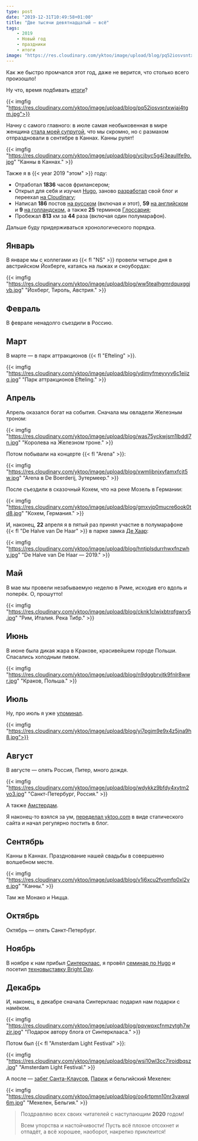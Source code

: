 ```yaml
---
type: post
date: "2019-12-31T10:49:58+01:00"
title: "Две тысячи девятнадцатый — всё"
tags:
    - 2019
    - Новый год
    - праздники
    - итоги
image: "https://res.cloudinary.com/yktoo/image/upload/blog/pq52iosvsntxwjaj4tgm.jpg"
---
```


Как же быстро промчался этот год, даже не верится, что столько всего произошло!

Ну что, время подбивать [итоги](/tags/итоги)?

<!--more-->

{{< imgfig "https://res.cloudinary.com/yktoo/image/upload/blog/pq52iosvsntxwjaj4tgm.jpg">}}

Начну с самого главного: в июле самая необыковенная в мире женщина [стала моей супругой](0345), что мы скромно, но с размахом отпраздновали в сентябре в Каннах. Канны рулят!

{{< imgfig "https://res.cloudinary.com/yktoo/image/upload/blog/ycjbyc5g4j3eaullfe9o.jpg" "Канны в Каннах." >}}

Также я в {{< year 2019 "этом" >}} году:

* Отработал **1836** часов фрилансером;
* Открыл для себя и изучил [Hugo](https://gohugo.io/), заново [разработал](0351) свой блог и переехал [на Cloudinary](0452);
* Написал **186** постов [на русском](/blog/archive) (включая и этот), **59** [на английском](en;/blog/archive) и **9** [на голландском](nl;/blog/archive), а также **25** терминов [Глоссария](/glossary);
* Пробежал **813** км за **44** раза (включая один полумарафон).

Дальше буду придерживаться хронологического порядка.

## Январь

В январе мы с коллегами из {{< fl "NS" >}} провели четыре дня в австрийском Йохберге, катаясь на лыжах и сноубордах:

{{< imgfig "https://res.cloudinary.com/yktoo/image/upload/blog/ww5tealhgmrdquxggjvb.jpg" "Йохберг, Тироль, Австрия." >}}

## Февраль

В феврале ненадолго съездили в Россию.

## Март

В марте — в парк аттракционов {{< fl "Efteling" >}}.

{{< imgfig "https://res.cloudinary.com/yktoo/image/upload/blog/ydimyfmeyvyv6c1eiizq.jpg" "Парк аттракционов Efteling." >}}

## Апрель

Апрель оказался богат на события. Сначала мы овладели Железным троном:

{{< imgfig "https://res.cloudinary.com/yktoo/image/upload/blog/was75yckwjsm1lbddl7n.jpg" "Королева на Железном троне." >}}

Потом побывали на концерте {{< fl "Arena" >}}:

{{< imgfig "https://res.cloudinary.com/yktoo/image/upload/blog/xwmlibnjxyfamxfcjt5w.jpg" "Arena в De Boerderij, Зутермеер." >}}

После съездили в сказочный Кохем, что на реке Мозель в Германии:

{{< imgfig "https://res.cloudinary.com/yktoo/image/upload/blog/gmxvjp0mucre6ook0td8.jpg" "Кохем, Германия." >}}

И, наконец, **22** апреля я в пятый раз принял участие в полумарафоне {{< fl "De Halve van De Haar" >}} в парке замка [Де Хаар](0012):

{{< imgfig "https://res.cloudinary.com/yktoo/image/upload/blog/hntjplsdurrhwxfnzwhy.jpg" "De Halve van De Haar — 2019." >}}

## Май

В мае мы провели незабываемую неделю в Риме, исходив его вдоль и поперёк. О, прошутто!

{{< imgfig "https://res.cloudinary.com/yktoo/image/upload/blog/cknk1clwjxbtrqfgwry5.jpg" "Рим, Италия. Река Тибр." >}}

## Июнь

В июне была дикая жара в Кракове, красивейшем городе Польши. Спасались холодным пивом.

{{< imgfig "https://res.cloudinary.com/yktoo/image/upload/blog/n9dggbrvjtk9fnlr8wwr.jpg" "Краков, Польша." >}}

## Июль

Ну, про июль я уже [упоминал](0345).

{{< imgfig "https://res.cloudinary.com/yktoo/image/upload/blog/yi7pgjm9e9x4z5jna9h8.jpg">}}

## Август

В августе — опять Россия, Питер, много дождя.

{{< imgfig "https://res.cloudinary.com/yktoo/image/upload/blog/wdykkz9bfdy4xytm2yo3.jpg" "Санкт-Петербург, Россия." >}}

А также [Амстердам](0366).

Я наконец-то взялся за ум, [переделал yktoo.com](0351) в виде статического сайта и начал регулярно постить в блог.

## Сентябрь

Канны в Каннах. Празднование нашей свадьбы в совершенно волшебном месте.

{{< imgfig "https://res.cloudinary.com/yktoo/image/upload/blog/v1j6xcu2fvomfp0xl2ve.jpg" "Канны." >}}

Там же Монако и Ницца.

## Октябрь

Октябрь — опять Санкт-Петербург.

## Ноябрь

В ноябре к нам прибыл [Синтерклаас](0470), я провёл [семинар по Hugo](0478) и посетил [техновыставку Bright Day](0484).

## Декабрь

И, наконец, в декабре сначала Синтерклаас подарил нам подарки с намёком.

{{< imgfig "https://res.cloudinary.com/yktoo/image/upload/blog/pqvwpxcfnmzytgh7wzir.jpg" "Подарок автору блога от Синтерклааса." >}}

Потом был {{< fl "Amsterdam Light Festival" >}}:

{{< imgfig "https://res.cloudinary.com/yktoo/image/upload/blog/wsi10wl3cc7iroidbqsz.jpg" "Amsterdam Light Festival." >}}

А после — [забег Санта-Клаусов](0505), [Париж](0516) и бельгийский Мехелен:

{{< imgfig "https://res.cloudinary.com/yktoo/image/upload/blog/oo4rtpmn10nr3vawql6m.jpg" "Мехелен, Бельгия." >}}

> Поздравляю всех своих читателей с наступающим **2020** годом!
>
> Всем упорства и настойчивости! Пусть всё плохое отсохнет и отпадёт, а всё хорошее, наоборот, накрепко приклеится!
